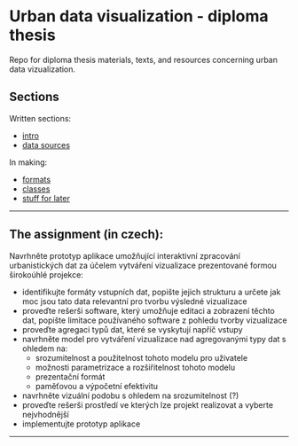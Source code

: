 # Urban data visualization - diploma thesis

Repo for diploma thesis materials, texts, and resources concerning urban data vizualization.

## Sections

Written sections:

* [intro](texts/README.md)
* [data sources](texts/datasource.md)


In making:

* [formats](texts/formats.md)
* [classes](texts/classes.md)
* [stuff for later](resources.md)

---

## The assignment (in czech):

Navrhněte prototyp aplikace umožňující interaktivní zpracování urbanistických dat za účelem vytváření vizualizace prezentované formou širokoúhlé projekce:
* identifikujte formáty vstupních dat, popište jejich strukturu a určete jak moc jsou tato data relevantní pro tvorbu výsledné vizualizace
* proveďte rešerši software, který umožňuje editaci a zobrazení těchto dat, popište limitace používaného software z pohledu tvorby vizualizace
* proveďte agregaci typů dat, které se vyskytují napříč vstupy
* navrhněte model pro vytváření vizualizace nad agregovanými typy dat s ohledem na:
  * srozumitelnost a použitelnost tohoto modelu pro uživatele
  * možnosti parametrizace a rozšiřitelnost tohoto modelu 
  * prezentační formát
  * paměťovou a výpočetní efektivitu
* navrhněte vizuální podobu s ohledem na srozumitelnost (?)
* proveďte rešerši prostředí ve kterých lze projekt realizovat a vyberte nejvhodnější
* implementujte prototyp aplikace

---




